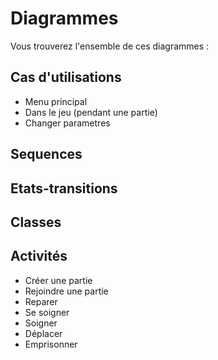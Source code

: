 # Diagrammes

Vous trouverez l'ensemble de ces diagrammes : 

## Cas d'utilisations
 - Menu principal
 - Dans le jeu (pendant une partie) 
 - Changer parametres
## Sequences

## Etats-transitions

## Classes

## Activités
 - Créer une partie
 - Rejoindre une partie
 - Reparer
 - Se soigner
 - Soigner
 - Déplacer
 - Emprisonner